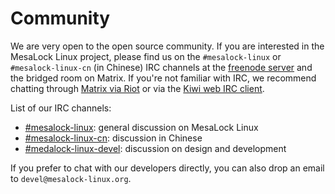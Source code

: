 # Community

We are very open to the open source community. If you are interested in the
MesaLock Linux project, please find us on the `#mesalock-linux` or
`#mesalock-linux-cn` (in Chinese) IRC channels at the [freenode
server](irc://chat.freenode.net) and the bridged room on Matrix. If you're not
familiar with IRC, we recommend chatting through [Matrix via
Riot](https://riot.im/app/#/room/#mesalock-linux:matrix.org) or via the [Kiwi
web IRC client](https://kiwiirc.com/client/irc.mozilla.org/#mesalock-linux).

List of our IRC channels:
  - [#mesalock-linux](https://riot.im/app/#/room/#mesalock-linux:matrix.org):
    general discussion on MesaLock Linux
  - [#mesalock-linux-cn](https://riot.im/app/#/room/#mesalock-linux-cn:matrix.org):
    discussion in Chinese
  - [#medalock-linux-devel](https://riot.im/app/#/room/#mesalock-linux-devel:matrix.org):
    discussion on design and development

If you prefer to chat with our developers directly, you can also drop an email
to `devel@mesalock-linux.org`.
